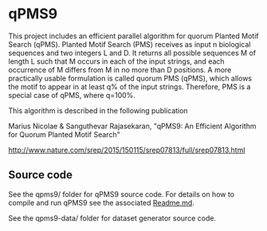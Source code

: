# qPMS9 #

This project includes an efficient parallel algorithm for quorum Planted Motif Search (qPMS). Planted Motif Search (PMS) receives as input n biological sequences and two
integers L and D. It returns all possible sequences M of length L such
that M occurs in each of the input strings, and each
occurrence of M differs from M in no more than D positions.
A more practically usable formulation
is called quorum PMS (qPMS), which allows the motif to appear in at least q% of the
input strings. Therefore, PMS is a special case of  qPMS, where
q=100%.

This algorithm is described in the following publication

Marius Nicolae	& Sanguthevar Rajasekaran, "qPMS9: An Efficient Algorithm for Quorum Planted Motif Search"

http://www.nature.com/srep/2015/150115/srep07813/full/srep07813.html

## Source code ##

See the qpms9/ folder for qPMS9 source code. For details on how to compile and run qPMS9 see the associated [Readme.md](https://code.google.com/p/qpms9/source/browse/qpms9/Readme.md).

See the qpms9-data/ folder for dataset generator source code.